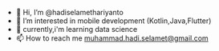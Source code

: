 - 👋 Hi, I’m @hadiselamethariyanto
- 👀 I’m interested in mobile development (Kotlin,Java,Flutter)
- 🌱 currently,i'm learning data science
- 📫 How to reach me muhammad.hadi.selamet@gmail.com

<!---
hadiselamethariyanto/hadiselamethariyanto is a ✨ special ✨ repository because its `README.md` (this file) appears on your GitHub profile.
You can click the Preview link to take a look at your changes.
--->


<!-- [![Top Langs](https://github-readme-stats.vercel.app/api/top-langs/?username=hadiselamethariyanto&layout=compact)](https://github.com/hadiselamethariyanto/github-readme-stats) -->
